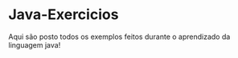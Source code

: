 # Java-Exercicios
 Aqui são posto todos os exemplos feitos durante o aprendizado da linguagem java!
